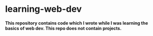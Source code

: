 # learning-web-dev

#### This repository contains code which I wrote while I was learning the basics of web dev. This repo does not contain projects.
